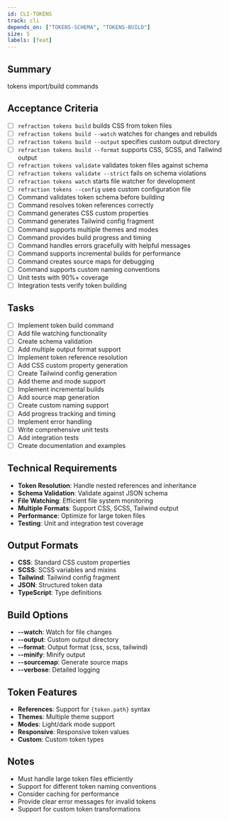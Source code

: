 ```yaml
---
id: CLI-TOKENS
track: cli
depends_on: ["TOKENS-SCHEMA", "TOKENS-BUILD"]
size: S
labels: [feat]
---
```


## Summary

tokens import/build commands

## Acceptance Criteria

- [ ] `refraction tokens build` builds CSS from token files
- [ ] `refraction tokens build --watch` watches for changes and rebuilds
- [ ] `refraction tokens build --output` specifies custom output directory
- [ ] `refraction tokens build --format` supports CSS, SCSS, and Tailwind output
- [ ] `refraction tokens validate` validates token files against schema
- [ ] `refraction tokens validate --strict` fails on schema violations
- [ ] `refraction tokens watch` starts file watcher for development
- [ ] `refraction tokens --config` uses custom configuration file
- [ ] Command validates token schema before building
- [ ] Command resolves token references correctly
- [ ] Command generates CSS custom properties
- [ ] Command generates Tailwind config fragment
- [ ] Command supports multiple themes and modes
- [ ] Command provides build progress and timing
- [ ] Command handles errors gracefully with helpful messages
- [ ] Command supports incremental builds for performance
- [ ] Command creates source maps for debugging
- [ ] Command supports custom naming conventions
- [ ] Unit tests with 90%+ coverage
- [ ] Integration tests verify token building

## Tasks

- [ ] Implement token build command
- [ ] Add file watching functionality
- [ ] Create schema validation
- [ ] Add multiple output format support
- [ ] Implement token reference resolution
- [ ] Add CSS custom property generation
- [ ] Create Tailwind config generation
- [ ] Add theme and mode support
- [ ] Implement incremental builds
- [ ] Add source map generation
- [ ] Create custom naming support
- [ ] Add progress tracking and timing
- [ ] Implement error handling
- [ ] Write comprehensive unit tests
- [ ] Add integration tests
- [ ] Create documentation and examples

## Technical Requirements

- **Token Resolution**: Handle nested references and inheritance
- **Schema Validation**: Validate against JSON schema
- **File Watching**: Efficient file system monitoring
- **Multiple Formats**: Support CSS, SCSS, Tailwind output
- **Performance**: Optimize for large token files
- **Testing**: Unit and integration test coverage

## Output Formats

- **CSS**: Standard CSS custom properties
- **SCSS**: SCSS variables and mixins
- **Tailwind**: Tailwind config fragment
- **JSON**: Structured token data
- **TypeScript**: Type definitions

## Build Options

- **--watch**: Watch for file changes
- **--output**: Custom output directory
- **--format**: Output format (css, scss, tailwind)
- **--minify**: Minify output
- **--sourcemap**: Generate source maps
- **--verbose**: Detailed logging

## Token Features

- **References**: Support for `{token.path}` syntax
- **Themes**: Multiple theme support
- **Modes**: Light/dark mode support
- **Responsive**: Responsive token values
- **Custom**: Custom token types

## Notes

- Must handle large token files efficiently
- Support for different token naming conventions
- Consider caching for performance
- Provide clear error messages for invalid tokens
- Support for custom token transformations
